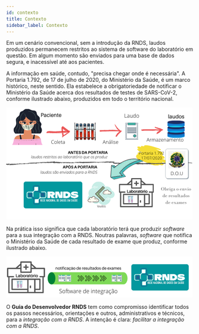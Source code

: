 ```yaml
---
id: contexto
title: Contexto
sidebar_label: Contexto
---
```


Em um cenário convencional, sem a introdução da RNDS, laudos produzidos permanecem restritos ao sistema de software do laboratório em questão.
Em algum momento são enviados para uma base de dados segura, e inacessível até aos pacientes.

A informação em saúde, contudo, "precisa chegar onde é necessária". A Portaria 1.792, de 17 de julho de 2020, do Ministério da Saúde,
é um marco histórico, neste sentido. Ela estabelece a obrigatoriedade de notificar o Ministério da Saúde acerca dos resultados de testes de SARS-CoV-2, conforme ilustrado abaixo, produzidos em todo o território nacional.

![img](../static/img/laboratorio.png)

Na prática isso significa que cada laboratório terá que produzir _software_ para a sua integração com a RNDS. Noutras palavras, _software_ que notifica o Ministério da Saúde de cada resultado de exame que produz, conforme ilustrado abaixo.

![img](../static/img/pratica.png)

O **Guia do Desenvolvedor RNDS** tem como compromisso identificar todos
os passos necessários, orientações e outros, administrativos e técnicos, para a _integração com a RNDS_. A intenção é clara: _facilitar a integração com a RNDS_.
